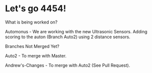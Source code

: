 # Let's go 4454!

What is being worked on?

Automonus - We are working with the new Ultrasonic Sensors. Adding scoring to the auton (Branch Auto2) using 2 distance sensors.

Branches Not Merged Yet?

Auto2 - To merge with Master.

Andrew's-Changes - To merge with Auto2 (See Pull Request).
